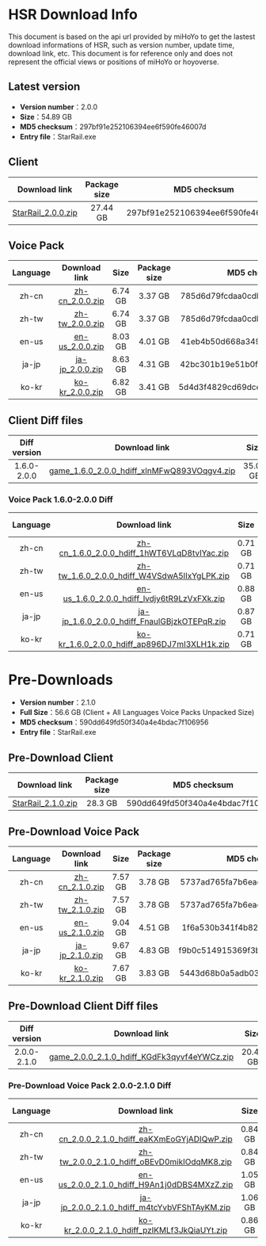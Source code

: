 # HSR Download Info

This document is based on the api url provided by miHoYo to get the lastest download informations of HSR, such as version number, update time, download link, etc. This document is for reference only and does not represent the official views or positions of miHoYo or hoyoverse.

## Latest version

- **Version number**：2.0.0
- **Size**：54.89 GB
- **MD5 checksum**：297bf91e252106394ee6f590fe46007d
- **Entry file**：StarRail.exe

## Client

| Download link | Package size | MD5 checksum |
| :---: | :---: | :---: |
| [StarRail_2.0.0.zip](https://autopatchos.starrails.com/client/download/20240126105613_xi8FVxCWfDpjdC2r/PC/StarRail_2.0.0.zip) | 27.44 GB | 297bf91e252106394ee6f590fe46007d |

## Voice Pack

| Language | Download link | Size | Package size | MD5 checksum |
| :---: | :---: | :---: | :---: | :---: |
| zh-cn | [zh-cn_2.0.0.zip](https://autopatchos.starrails.com/client/download/20240126105613_xi8FVxCWfDpjdC2r/PC/Chinese.zip) | 6.74 GB | 3.37 GB | 785d6d79fcdaa0cdb847718ad17a4f82 |
| zh-tw | [zh-tw_2.0.0.zip](https://autopatchos.starrails.com/client/download/20240126105613_xi8FVxCWfDpjdC2r/PC/Chinese.zip) | 6.74 GB | 3.37 GB | 785d6d79fcdaa0cdb847718ad17a4f82 |
| en-us | [en-us_2.0.0.zip](https://autopatchos.starrails.com/client/download/20240126105613_xi8FVxCWfDpjdC2r/PC/English.zip) | 8.03 GB | 4.01 GB | 41eb4b50d668a349fab3cb4b5ac1f75e |
| ja-jp | [ja-jp_2.0.0.zip](https://autopatchos.starrails.com/client/download/20240126105613_xi8FVxCWfDpjdC2r/PC/Japanese.zip) | 8.63 GB | 4.31 GB | 42bc301b19e51b0ff72fb232b3043137 |
| ko-kr | [ko-kr_2.0.0.zip](https://autopatchos.starrails.com/client/download/20240126105613_xi8FVxCWfDpjdC2r/PC/Korean.zip) | 6.82 GB | 3.41 GB | 5d4d3f4829cd69dcee13b11b58310c35 |

## Client Diff files

| Diff version | Download link | Size | Package size | MD5 checksum |
| :---: | :---: | :---: | :---: | :---: |
| 1.6.0-2.0.0 | [game_1.6.0_2.0.0_hdiff_xlnMFwQ893VOqgv4.zip](https://autopatchos.starrails.com/client/hkrpg_global/35/game_1.6.0_2.0.0_hdiff_xlnMFwQ893VOqgv4.zip) | 35.02 GB | 16.41 GB | 6F85B5FE12620EF2187F3DBDA067D8F1 |

### Voice Pack  1.6.0-2.0.0 Diff

| Language | Download link | Size | Package size | MD5 checksum |
| :---: | :---: | :---: | :---: | :---: |
| zh-cn | [zh-cn_1.6.0_2.0.0_hdiff_1hWT6VLqD8tvIYac.zip](https://autopatchos.starrails.com/client/hkrpg_global/35/zh-cn_1.6.0_2.0.0_hdiff_1hWT6VLqD8tvIYac.zip) | 0.71 GB | 0.35 GB | BF051B98DA5248C39D9629965E8D76A2 |
| zh-tw | [zh-tw_1.6.0_2.0.0_hdiff_W4VSdwA5lIxYgLPK.zip](https://autopatchos.starrails.com/client/hkrpg_global/35/zh-tw_1.6.0_2.0.0_hdiff_W4VSdwA5lIxYgLPK.zip) | 0.71 GB | 0.35 GB | 0585968B9580DBF990D06B41FA2388BA |
| en-us | [en-us_1.6.0_2.0.0_hdiff_lvdjy6tR9LzVxFXk.zip](https://autopatchos.starrails.com/client/hkrpg_global/35/en-us_1.6.0_2.0.0_hdiff_lvdjy6tR9LzVxFXk.zip) | 0.88 GB | 0.43 GB | 30B3E71CA92A880F836D46A98DD074D3 |
| ja-jp | [ja-jp_1.6.0_2.0.0_hdiff_FnaulGBjzkOTEPqR.zip](https://autopatchos.starrails.com/client/hkrpg_global/35/ja-jp_1.6.0_2.0.0_hdiff_FnaulGBjzkOTEPqR.zip) | 0.87 GB | 0.43 GB | 8A01CDCE9608D33B57D5AB5C758C020B |
| ko-kr | [ko-kr_1.6.0_2.0.0_hdiff_ap896DJ7mI3XLH1k.zip](https://autopatchos.starrails.com/client/hkrpg_global/35/ko-kr_1.6.0_2.0.0_hdiff_ap896DJ7mI3XLH1k.zip) | 0.71 GB | 0.35 GB | 61F1954D67610E49EBF10DB0C8330B72 |

# Pre-Downloads

- **Version number**：2.1.0
- **Full Size**：56.6 GB (Client + All Languages Voice Packs Unpacked Size)
- **MD5 checksum**：590dd649fd50f340a4e4bdac7f106956
- **Entry file**：StarRail.exe

## Pre-Download Client

| Download link | Package size | MD5 checksum |
| :---: | :---: | :---: |
| [StarRail_2.1.0.zip](https://autopatchos.starrails.com/client/download/20240315112058_ccCKIhL7nSrowkqT/PC/StarRail_2.1.0.zip) | 28.3 GB | 590dd649fd50f340a4e4bdac7f106956 |

## Pre-Download Voice Pack

| Language | Download link | Size | Package size | MD5 checksum |
| :---: | :---: | :---: | :---: | :---: |
| zh-cn | [zh-cn_2.1.0.zip](https://autopatchos.starrails.com/client/download/20240315112058_ccCKIhL7nSrowkqT/PC/Chinese.zip) | 7.57 GB | 3.78 GB | 5737ad765fa7b6eac8210ee4f2eeeb39 |
| zh-tw | [zh-tw_2.1.0.zip](https://autopatchos.starrails.com/client/download/20240315112058_ccCKIhL7nSrowkqT/PC/Chinese.zip) | 7.57 GB | 3.78 GB | 5737ad765fa7b6eac8210ee4f2eeeb39 |
| en-us | [en-us_2.1.0.zip](https://autopatchos.starrails.com/client/download/20240315112058_ccCKIhL7nSrowkqT/PC/English.zip) | 9.04 GB | 4.51 GB | 1f6a530b341f4b82f612fe6004b1bdbf |
| ja-jp | [ja-jp_2.1.0.zip](https://autopatchos.starrails.com/client/download/20240315112058_ccCKIhL7nSrowkqT/PC/Japanese.zip) | 9.67 GB | 4.83 GB | f9b0c514915369f3b9155127684f8d51 |
| ko-kr | [ko-kr_2.1.0.zip](https://autopatchos.starrails.com/client/download/20240315112058_ccCKIhL7nSrowkqT/PC/Korean.zip) | 7.67 GB | 3.83 GB | 5443d68b0a5adb03ab92c8fb4eb7df24 |

## Pre-Download Client Diff files

| Diff version | Download link | Size | Package size | MD5 checksum |
| :---: | :---: | :---: | :---: | :---: |
| 2.0.0-2.1.0 | [game_2.0.0_2.1.0_hdiff_KGdFk3qyvf4eYWCz.zip](https://autopatchos.starrails.com/client/hkrpg_global/35/game_2.0.0_2.1.0_hdiff_KGdFk3qyvf4eYWCz.zip) | 20.47 GB | 9.57 GB | EF3982BAE5693BAA472A377C00BEA683 |

### Pre-Download Voice Pack  2.0.0-2.1.0 Diff

| Language | Download link | Size | Package size | MD5 checksum |
| :---: | :---: | :---: | :---: | :---: |
| zh-cn | [zh-cn_2.0.0_2.1.0_hdiff_eaKXmEoGYjADIQwP.zip](https://autopatchos.starrails.com/client/hkrpg_global/35/zh-cn_2.0.0_2.1.0_hdiff_eaKXmEoGYjADIQwP.zip) | 0.84 GB | 0.42 GB | BF20969DFF36380E940018A0F7AD84BD |
| zh-tw | [zh-tw_2.0.0_2.1.0_hdiff_oBEvD0mikIOdqMK8.zip](https://autopatchos.starrails.com/client/hkrpg_global/35/zh-tw_2.0.0_2.1.0_hdiff_oBEvD0mikIOdqMK8.zip) | 0.84 GB | 0.42 GB | CFB230C9CE95A53D010F462ABC95521E |
| en-us | [en-us_2.0.0_2.1.0_hdiff_H9An1j0dDBS4MXzZ.zip](https://autopatchos.starrails.com/client/hkrpg_global/35/en-us_2.0.0_2.1.0_hdiff_H9An1j0dDBS4MXzZ.zip) | 1.05 GB | 0.52 GB | D981DCA5B2CA7CFA54E337A5C1E3ACCB |
| ja-jp | [ja-jp_2.0.0_2.1.0_hdiff_m4tcYvbVFShTAyKM.zip](https://autopatchos.starrails.com/client/hkrpg_global/35/ja-jp_2.0.0_2.1.0_hdiff_m4tcYvbVFShTAyKM.zip) | 1.06 GB | 0.52 GB | A937B81A8B8A5289BD5BD5A2521F7F14 |
| ko-kr | [ko-kr_2.0.0_2.1.0_hdiff_pzIKMLf3JkQiaUYt.zip](https://autopatchos.starrails.com/client/hkrpg_global/35/ko-kr_2.0.0_2.1.0_hdiff_pzIKMLf3JkQiaUYt.zip) | 0.86 GB | 0.43 GB | BE68AED594138817B54F2CE4BEF25AF3 |

